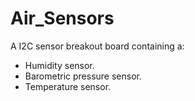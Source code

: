 Air_Sensors
===========

A I2C sensor breakout board containing a:
* Humidity sensor.
* Barometric pressure sensor.
* Temperature sensor.
